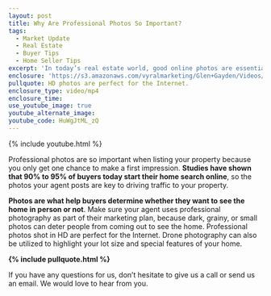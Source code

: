 ```yaml
---
layout: post
title: Why Are Professional Photos So Important?
tags:
  - Market Update
  - Real Estate
  - Buyer Tips
  - Home Seller Tips
excerpt: 'In today’s real estate world, good online photos are essential. If you want to sell your home, you’ve got to make it look great on the Internet.'
enclosure: 'https://s3.amazonaws.com/vyralmarketing/Glen+Gayden/Videos/Why+You+Need+Professional+Photography.mp4'
pullquote: HD photos are perfect for the Internet.
enclosure_type: video/mp4
enclosure_time:
use_youtube_image: true
youtube_alternate_image:
youtube_code: HuWgJtML_zQ
---
```



{% include youtube.html %}

Professional photos are so important when listing your property because you only get one chance to make a first impression. **Studies have shown that 90% to 95% of buyers today start their home search online**, so the photos your agent posts are key to driving traffic to your property.

**Photos are what help buyers determine whether they want to see the home in person or not**. Make sure your agent uses professional photography as part of their marketing plan, because dark, grainy, or small photos can deter people from coming out to see the home. Professional photos shot in HD are perfect for the Internet. Drone photography can also be utilized to highlight your lot size and special features of your home.

**{% include pullquote.html %}**

If you have any questions for us, don’t hesitate to give us a call or send us an email. We would love to hear from you.